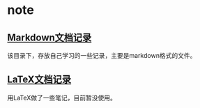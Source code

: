 # note

## [Markdown文档记录](./md_record/README.md)

该目录下，存放自己学习的一些记录，主要是markdown格式的文件。



## [LaTeX文档记录](./LaTeX/README.md)

用LaTeX做了一些笔记，目前暂没使用。



